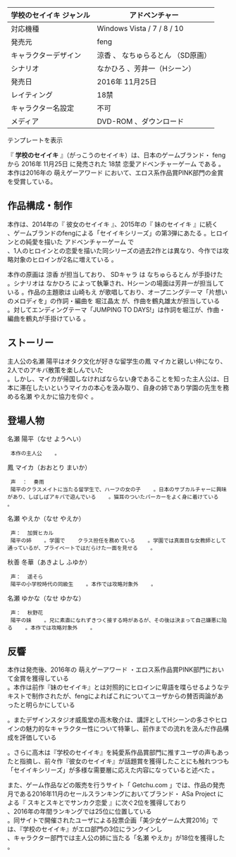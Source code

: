 学校のセイイキ  ジャンル  |  アドベンチャー     
---|---  
対応機種  |  Windows Vista  /  7  /  8  /  10     
発売元  |  feng   
キャラクターデザイン  |  涼香  、  なちゅらるとん  （SD原画）     
シナリオ  |  なかひろ  、芳井一（Hシーン）     
発売日  |  2016年  11月25日     
レイティング  |  18禁   
キャラクター名設定  |  不可   
メディア  |  DVD-ROM    、ダウンロード   
テンプレートを表示  
  
『 **学校のセイイキ** 』（がっこうのセイイキ）は、日本のゲームブランド・  feng  から  2016年  11月25日  に発売された  18禁
恋愛アドベンチャーゲーム  である    。本作は2016年の  萌えゲーアワード  において、エロス系作品賞PINK部門の金賞を受賞している。

##  作品構成・制作  

本作は、2014年の『  彼女のセイイキ  』、2015年の『  妹のセイイキ  』に続く  
、ゲームブランドのfengによる「セイイキシリーズ」の第3弾にあたる    。ヒロインとの純愛を描いた  アドベンチャーゲーム  で  
、1人のヒロインとの恋愛を描いた同シリーズの過去2作とは異なり、今作では攻略対象のヒロインが2名に増えている    。

本作の原画は  涼香  が担当しており、  SDキャラ  は  なちゅらるとん  が手掛けた    。シナリオは  なかひろ
によって執筆され、Hシーンの場面は芳井一が担当している    。作品の主題歌は  山崎もえ
が歌唱しており、オープニングテーマ「片想いのメロディを」の作詞・編曲を  堀江晶太  が、作曲を鶴丸雄太が担当している  
。対してエンディングテーマ「JUMPING TO DAYS!」は作詞を堀江が、作曲・編曲を鶴丸が手掛けている    。

##  ストーリー  

主人公の名瀬 陽平はオタク文化が好きな留学生の鳳 マイカと親しい仲になり、2人でのアキバ散策を楽しんでいた  
。しかし、マイカが帰国しなければならない身であることを知った主人公は、日本に滞在したいというマイカの本心を汲み取り、自身の姉であり学園の先生を務める名瀬
やえかに協力を仰ぐ    。

##  登場人物  

名瀬 陽平（なせ ようへい）

     本作の主人公    。 
鳳 マイカ（おおとり まいか）

     声  ：  奏雨   
     陽平のクラスメイトに当たる留学生で、ハーフの女の子    。日本のサブカルチャーに興味があり、しばしばアキバで遊んでいる    。猫耳のついたパーカーをよく身に着けている    。 
名瀬 やえか（なせ やえか）

     声：  加賀ヒカル   
     陽平の姉    。学園で    クラス担任を務めている    。学園では真面目な女教師として通っているが、プライベートではだらけた一面を見せる    。 
秋善 冬華（あきよし ふゆか）

     声：  遥そら 
     陽平の小学校時代の同級生    。本作では攻略対象外    。 
名瀬 ゆかな（なせ ゆかな）

     声：  秋野花 
     陽平の妹    。兄に素直になれずきつく接する時があるが、その後は決まって自己嫌悪に陥る    。本作では攻略対象外    。 

##  反響  

本作は発売後、2016年の  萌えゲーアワード  ・エロス系作品賞PINK部門において金賞を獲得している  
。本作は前作『妹のセイイキ』とは対照的にヒロインに卑語を喋らせるようなテキストで制作されたが、fengによればこれについてユーザからの賛否両論があったと明らかにしている

。またデザインスタジオ威風堂の高木敬介は、講評としてHシーンの多さやヒロインの魅力的なキャラクター性について特筆し、前作までの流れを汲んだ作品構成を評価している

。さらに高木は『学校のセイイキ』を純愛系作品賞部門に推すユーザの声もあったと指摘し、前々作『彼女のセイイキ』が話題賞を獲得したことにも触れつつも「セイイキシリーズ」が多様な需要層に応えた内容になっていると述べた
  。

また、ゲーム作品などの販売を行うサイト「  Getchu.com  」では、作品の発売月である2016年11月のセールスランキングにおいてブランド・
ASa Project  による『  スキとスキとでサンカク恋愛  』に次ぐ2位を獲得しており  
、2016年の年間ランキングでは25位に位置している  
。同サイトで開催されたユーザによる投票企画「美少女ゲーム大賞2016」では、『学校のセイイキ』がエロ部門の3位にランクインし  
、キャラクター部門では主人公の姉に当たる「名瀬 やえか」が18位を獲得した    。

